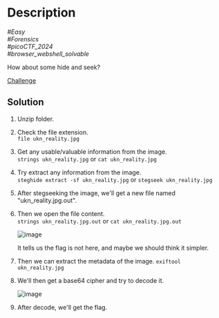 # Description

_#Easy_<br>
_#Forensics_<br>
_#picoCTF_2024_<br>
_#browser_webshell_solvable_<br>

How about some hide and seek?

[Challenge](../CanYouSee/canyousee.zip)

## Solution

1. Unzip folder.
2. Check the file extension.<br>
   `file ukn_reality.jpg`
4. Get any usable/valuable information from the image.<br>
   `strings ukn_reality.jpg` or `cat ukn_reality.jpg`
5. Try extract any information from the image.<br>
   `steghide extract -sf ukn_reality.jpg` or `stegseek ukn_reality.jpg`
6. After stegseeking the image, we'll get a new file named "ukn_reality.jpg.out".<br>
7. Then we open the file content.<br>
   `strings ukn_reality.jpg.out` or `cat ukn_reality.jpg.out`

   ![image](https://github.com/user-attachments/assets/be935a4f-d0e0-44a0-bb9d-2eb75271dd43)

   It tells us the flag is not here, and maybe we should think it simpler.

8. Then we can extract the metadata of the image.
   `exiftool ukn_reality.jpg`
9. We'll then get a base64 cipher and try to decode it.
    
    ![image](https://github.com/user-attachments/assets/d67fd94d-cdf9-40bf-9887-ab0aef89e769)

10. After decode, we'll get the flag.
